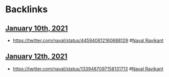 
# Backlinks
## [January 10th, 2021](<January 10th, 2021.md>)
- https://twitter.com/naval/status/445940612160688129 #[Naval Ravikant](<Naval Ravikant.md>)

## [January 12th, 2021](<January 12th, 2021.md>)
- https://twitter.com/naval/status/1339487097158131713 #[Naval Ravikant](<Naval Ravikant.md>)

